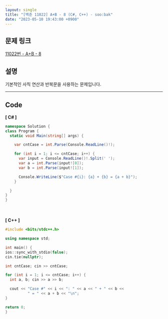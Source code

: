 ```yaml
---
layout: single
title: "[백준 11022] A+B - 8 (C#, C++) - soo:bak"
date: "2023-05-10 19:43:00 +0900"
---
```


## 문제 링크
  [11022번 - A+B - 8](https://www.acmicpc.net/problem/11022)

## 설명
기본적인 사칙 연산과 반복문을 사용하는 문제입니다. <br>

- - -

## Code
<b>[ C# ] </b>
<br>

  ```c#
namespace Solution {
  class Program {
    static void Main(string[] args) {

      var cntCase = int.Parse(Console.ReadLine()!);

      for (int i = 1; i <= cntCase; i++) {
        var input = Console.ReadLine()!.Split(' ');
        var a = int.Parse(input![0]);
        var b = int.Parse(input![1]);

        Console.WriteLine($"Case #{i}: {a} + {b} = {a + b}");
      }

    }
  }
}
  ```
<br><br>
<b>[ C++ ] </b>
<br>

  ```c++
#include <bits/stdc++.h>

using namespace std;

int main() {
  ios::sync_with_stdio(false);
  cin.tie(nullptr);

  int cntCase; cin >> cntCase;

  for (int i = 1; i <= cntCase; i++) {
    int a, b; cin >> a >> b;

    cout << "Case #" << i << ": " << a << " + " << b <<
            " = " << a + b << "\n";
  }

  return 0;
}
  ```
